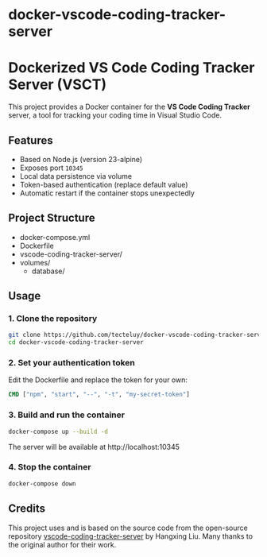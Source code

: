 # docker-vscode-coding-tracker-server
# Dockerized VS Code Coding Tracker Server (VSCT)

This project provides a Docker container for the **VS Code Coding Tracker** server, a tool for tracking your coding time in Visual Studio Code.

## Features

- Based on Node.js (version 23-alpine)
- Exposes port `10345`
- Local data persistence via volume
- Token-based authentication (replace default value)
- Automatic restart if the container stops unexpectedly

## Project Structure

<ul>
  <li>docker-compose.yml</li>
  <li>Dockerfile</li>
  <li>vscode-coding-tracker-server/</li>
  <li>volumes/
    <ul>
      <li>database/</li>
    </ul>
  </li>
</ul>

## Usage

### 1. Clone the repository

```bash
git clone https://github.com/tecteluy/docker-vscode-coding-tracker-server.git
cd docker-vscode-coding-tracker-server
```

### 2. Set your authentication token

Edit the Dockerfile and replace the token for your own:
```dockerfile
CMD ["npm", "start", "--", "-t", "my-secret-token"]
```

### 3. Build and run the container
```bash
docker-compose up --build -d
```

The server will be available at http://localhost:10345

### 4. Stop the container
```bash
docker-compose down
```

## Credits

This project uses and is based on the source code from the open-source repository [vscode-coding-tracker-server](https://github.com/hangxingliu/vscode-coding-tracker-server) by Hangxing Liu. Many thanks to the original author for their work.